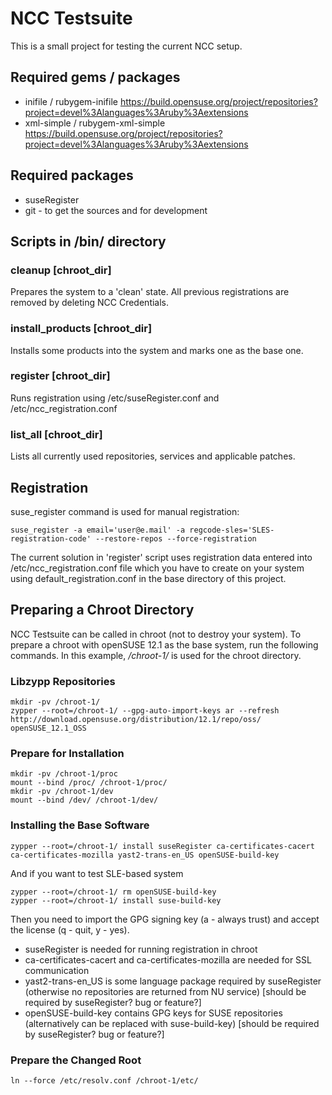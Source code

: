 # NCC Testsuite #

This is a small project for testing the current NCC setup.

## Required gems / packages ##

* inifile / rubygem-inifile https://build.opensuse.org/project/repositories?project=devel%3Alanguages%3Aruby%3Aextensions
* xml-simple / rubygem-xml-simple https://build.opensuse.org/project/repositories?project=devel%3Alanguages%3Aruby%3Aextensions

## Required packages ##

* suseRegister
* git - to get the sources and for development

## Scripts in /bin/ directory ##

### cleanup [chroot_dir] ###

Prepares the system to a 'clean' state. All previous registrations are removed
by deleting NCC Credentials.

### install_products [chroot_dir] ###

Installs some products into the system and marks one as the base one.

### register [chroot_dir] ###

Runs registration using /etc/suseRegister.conf and /etc/ncc_registration.conf

### list_all [chroot_dir] ###

Lists all currently used repositories, services and applicable patches.

## Registration ##

suse_register command is used for manual registration:

    suse_register -a email='user@e.mail' -a regcode-sles='SLES-registration-code' --restore-repos --force-registration

The current solution in 'register' script uses registration data entered into
/etc/ncc_registration.conf file which you have to create on your system using
default_registration.conf in the base directory of this project.

## Preparing a Chroot Directory ##

NCC Testsuite can be called in chroot (not to destroy your system). To prepare
a chroot with openSUSE 12.1 as the base system, run the following commands.
In this example, */chroot-1/* is used for the chroot directory.

### Libzypp Repositories ###

    mkdir -pv /chroot-1/
    zypper --root=/chroot-1/ --gpg-auto-import-keys ar --refresh http://download.opensuse.org/distribution/12.1/repo/oss/ openSUSE_12.1_OSS

### Prepare for Installation ###

    mkdir -pv /chroot-1/proc
    mount --bind /proc/ /chroot-1/proc/
    mkdir -pv /chroot-1/dev
    mount --bind /dev/ /chroot-1/dev/

### Installing the Base Software ####

    zypper --root=/chroot-1/ install suseRegister ca-certificates-cacert ca-certificates-mozilla yast2-trans-en_US openSUSE-build-key

And if you want to test SLE-based system

    zypper --root=/chroot-1/ rm openSUSE-build-key
    zypper --root=/chroot-1/ install suse-build-key

Then you need to import the GPG signing key (a - always trust) and accept the license (q - quit, y - yes).

* suseRegister is needed for running registration in chroot
* ca-certificates-cacert and ca-certificates-mozilla are needed for SSL communication
* yast2-trans-en_US is some language package required by suseRegister (otherwise no repositories are returned from NU service) [should be required by suseRegister? bug or feature?]
* openSUSE-build-key contains GPG keys for SUSE repositories (alternatively can be replaced with suse-build-key) [should be required by suseRegister? bug or feature?]

### Prepare the Changed Root ###

    ln --force /etc/resolv.conf /chroot-1/etc/
